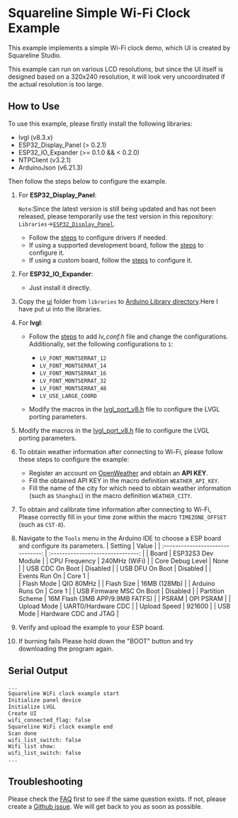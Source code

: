 # Squareline Simple Wi-Fi Clock Example

This example implements a simple Wi-Fi clock demo, which UI is created by Squareline Studio.

This example can run on various LCD resolutions, but since the UI itself is designed based on a 320x240 resolution, it will look very uncoordinated if the actual resolution is too large.

## How to Use

To use this example, please firstly install the following libraries:

- lvgl (v8.3.x)
- ESP32_Display_Panel (> 0.2.1)
- ESP32_IO_Expander (>= 0.1.0 && < 0.2.0)
- NTPClient (v3.2.1)
- ArduinoJson (v6.21.3)

Then follow the steps below to configure the example.

1. For **ESP32_Display_Panel**:

   `Note`:Since the latest version is still being updated and has not been released, please temporarily use the test version in this repository: `Libraries`->[`ESP32_Display_Panel`](https://github.com/VIEWESMART/UEDX24320028ESP32-3.5inch-320_480-Display/tree/main/Libraries/ESP32_Display_Panel).
   
    - Follow the [steps](https://github.com/VIEWESMART/VIEWE-FAQ/tree/main/Arduino-FAQ/English/How_To_Use.md#configuring-drivers) to configure drivers if needed.
    - If using a supported development board, follow the [steps](https://github.com/VIEWESMART/VIEWE-FAQ/tree/main/Arduino-FAQ/English/How_To_Use.md#using-supported-development-boards) to configure it.
    - If using a custom board, follow the [steps](https://github.com/VIEWESMART/VIEWE-FAQ/tree/main/Arduino-FAQ/English/How_To_Use.md#using-custom-development-boards) to configure it.

2. For **ESP32_IO_Expander**:
   - Just install it directly.

3. Copy the [ui](./libraries/ui/) folder from `libraries` to [Arduino Library directory](../../../../README.md#where-is-the-directory-for-arduino-libraries).Here I have put ui into the libraries.

4. For **lvgl**:

   - Follow the [steps](https://github.com/VIEWESMART/VIEWE-FAQ/blob/main/Arduino-FAQ/English/FAQ.md#how-to-add-an-lvgl-library-and-how-to-configure) to add *lv_conf.h* file and change the configurations. Additionally, set the following configurations to `1`:

      - `LV_FONT_MONTSERRAT_12`
      - `LV_FONT_MONTSERRAT_14`
      - `LV_FONT_MONTSERRAT_16`
      - `LV_FONT_MONTSERRAT_32`
      - `LV_FONT_MONTSERRAT_48`
      - `LV_USE_LARGE_COORD`

   - Modify the macros in the [lvgl_port_v8.h](./lvgl_port_v8.h) file to configure the LVGL porting parameters.

5. Modify the macros in the [lvgl_port_v8.h](./lvgl_port_v8.h) file to configure the LVGL porting parameters.
6. To obtain weather information after connecting to Wi-Fi, please follow these steps to configure the example:

   - Register an account on [OpenWeather](https://openweathermap.org/) and obtain an **API KEY**.
   - Fill the obtained API KEY in the macro definition `WEATHER_API_KEY`.
   - Fill the name of the city for which need to obtain weather information (such as `Shanghai`) in the macro definition `WEATHER_CITY`.

7. To obtain and calibrate time information after connecting to Wi-Fi, Please correctly fill in your time zone within the macro `TIMEZONE_OFFSET` (such as `CST-8`).
8. Navigate to the `Tools` menu in the Arduino IDE to choose a ESP board and configure its parameters.
    | Setting                               | Value                                 |
    | :-------------------------------: | :-------------------------------: |
    | Board                                 | ESP32S3 Dev Module           |
    | CPU Frequency                   | 240MHz (WiFi)                    |
    | Core Debug Level                | None                                 |
    | USB CDC On Boot                | Disabled                              |
    | USB DFU On Boot                | Disabled                             |
    | Events Run On                     | Core 1                               |  
    | Flash Mode                         | QIO 80MHz                         |
    | Flash Size                           | 16MB (128Mb)                    |
    | Arduino Runs On                  | Core 1                               |
    | USB Firmware MSC On Boot | Disabled                             |
    | Partition Scheme                | 16M Flash (3MB APP/9.9MB FATFS) |
    | PSRAM                                | OPI PSRAM                         |
    | Upload Mode                     |     UART0/Hardware CDC            |
    | Upload Speed                     | 921600                               |
    | USB Mode                           | Hardware CDC and JTAG     |
9. Verify and upload the example to your ESP board.
10. If burning fails Please hold down the "BOOT" button and try downloading the program again.

## Serial Output

```bash
...
Squareline WiFi clock example start
Initialize panel device
Initialize LVGL
Create UI
wifi_connected_flag: false
Squareline WiFi clock example end
Scan done
wifi_list_switch: false
Wifi list show:
wifi_list_switch: false
...
```

## Troubleshooting

Please check the [FAQ](https://github.com/VIEWESMART/VIEWE-FAQ/tree/main/Arduino-FAQ/English/FAQ.md) first to see if the same question exists. If not, please create a [Github issue](https://github.com/VIEWESMART/VIEWE-FAQ/issues). We will get back to you as soon as possible.
